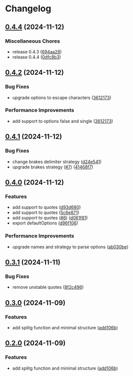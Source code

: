 # Changelog

## [0.4.4](https://github.com/JonDotsoy/splitg/compare/splitg-v0.4.2...splitg-v0.4.4) (2024-11-12)


### Miscellaneous Chores

* release 0.4.3 ([694aa28](https://github.com/JonDotsoy/splitg/commit/694aa281f00a959f92221074c4fcd48c8af7f6ab))
* release 0.4.4 ([0dfc8b3](https://github.com/JonDotsoy/splitg/commit/0dfc8b36c505e4518bb836aa6c99ee5b6919c320))

## [0.4.2](https://github.com/JonDotsoy/splitg/compare/splitg-v0.4.1...splitg-v0.4.2) (2024-11-12)


### Bug Fixes

* upgrade options to escape characters ([3612173](https://github.com/JonDotsoy/splitg/commit/36121731d021f6a49f2d3766ec14a58fe681be36))


### Performance Improvements

* add support to options false and single ([3612173](https://github.com/JonDotsoy/splitg/commit/36121731d021f6a49f2d3766ec14a58fe681be36))

## [0.4.1](https://github.com/JonDotsoy/splitg/compare/splitg-v0.4.0...splitg-v0.4.1) (2024-11-12)


### Bug Fixes

* change brakes delimiter strategy ([d24e541](https://github.com/JonDotsoy/splitg/commit/d24e5415c4001d4033b4eb92595fa3ca0ac8ab1a))
* upgrade brakes strategy ([#7](https://github.com/JonDotsoy/splitg/issues/7)) ([41468f7](https://github.com/JonDotsoy/splitg/commit/41468f744c2cf11930668b1ff5f4e477bf715f1a))

## [0.4.0](https://github.com/JonDotsoy/splitg/compare/splitg-v0.3.1...splitg-v0.4.0) (2024-11-12)


### Features

* add support to quotes ([d93d680](https://github.com/JonDotsoy/splitg/commit/d93d6804761c03fdadcdc3e2e96d841676e52730))
* add support to quotes ([5c6e871](https://github.com/JonDotsoy/splitg/commit/5c6e8715721b3865a7f354c43bc190bedc9bab4a))
* add support to quotes ([#6](https://github.com/JonDotsoy/splitg/issues/6)) ([d061f81](https://github.com/JonDotsoy/splitg/commit/d061f8123b8b42780fc0f44f521638389eca4d00))
* export defaultOptions ([d96f106](https://github.com/JonDotsoy/splitg/commit/d96f106285d21f20daeb109a9c1e54ea51466b8b))


### Performance Improvements

* upgrade names and strategy to parse options ([ab030be](https://github.com/JonDotsoy/splitg/commit/ab030be7669222926d1acbfb2cb04c431e9689b7))

## [0.3.1](https://github.com/JonDotsoy/splitg/compare/splitg-v0.3.0...splitg-v0.3.1) (2024-11-11)


### Bug Fixes

* remove unstable quotes ([8f2c496](https://github.com/JonDotsoy/splitg/commit/8f2c496086715e888db1e489fcb83144945a3b04))

## [0.3.0](https://github.com/JonDotsoy/splitg/compare/splitg-v0.2.0...splitg-v0.3.0) (2024-11-09)


### Features

* add splitg function and minimal structure ([add106b](https://github.com/JonDotsoy/splitg/commit/add106b6eb2a3a5b0740cc8e70e7f2f6253f41d5))

## [0.2.0](https://github.com/JonDotsoy/splitg/compare/splitg-v0.1.0...splitg-v0.2.0) (2024-11-09)


### Features

* add splitg function and minimal structure ([add106b](https://github.com/JonDotsoy/splitg/commit/add106b6eb2a3a5b0740cc8e70e7f2f6253f41d5))
